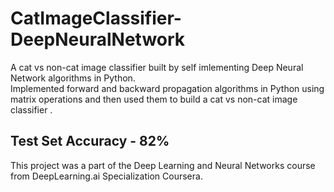 # CatImageClassifier-DeepNeuralNetwork
A cat vs non-cat image classifier built by self imlementing Deep Neural Network algorithms in Python.  
Implemented forward and backward propagation algorithms in Python using matrix operations and then used them to build a cat vs non-cat image classifier .
## Test Set Accuracy - 82%
This project was a part of the Deep Learning and Neural Networks course from DeepLearning.ai Specialization Coursera.
